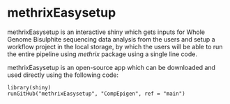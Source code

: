 # methrixEasysetup

methrixEasysetup is an interactive shiny which gets inputs for Whole Genome Bisulphite sequencing data analysis from the users and setup a workflow project in the local storage, by which the users will be able to run the entire pipeline using _methrix_ package using a single line code. 

methrixEasysetup is an open-source app which can be downloaded and used directly using the following code:

```
library(shiny)
runGitHub("methrixEasysetup", "CompEpigen", ref = "main")
```

